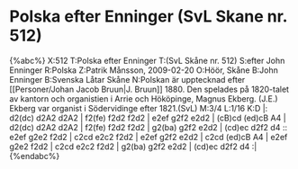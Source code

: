 # Polska efter Enninger (SvL Skane nr. 512)

{%abc%}
X:512
T:Polska efter Enninger
T:(SvL Skåne nr. 512)
S:efter John Enninger
R:Polska
Z:Patrik Månsson, 2009-02-20
O:Höör, Skåne
B:John Enninger
B:Svenska Låtar Skåne
N:Polskan är upptecknad efter [[Personer/Johan Jacob Bruun|J. Bruun]] 1880. Den spelades på 1820-talet av kantorn och organistien i Arrie och Hököpinge, Magnus Ekberg. (J.E.) Ekberg var organist i Södervidinge efter 1821.(SvL)
M:3/4
L:1/16
K:D
|: d2(dc) d2A2 d2A2 | f2(fe) f2d2 f2d2 | e2ef g2f2 e2d2 |
(cB)cd (ed)cB A4 | d2(dc) d2A2 d2A2 | f2(fe) f2d2 f2d2 |
g2(ba) g2f2 e2d2 | (cd)ec d2f2 d4 :: e2ef g2e2 f2d2 |
c2cd e2c2 f2d2 | e2ef g2f2 e2d2 | c2cd (ed)cB A4 |
e2ef g2e2 f2d2 | c2cd e2c2 f2d2 | g2(ba) g2f2 e2d2 | (cd)ec d2f2 d4 :|
{%endabc%}
